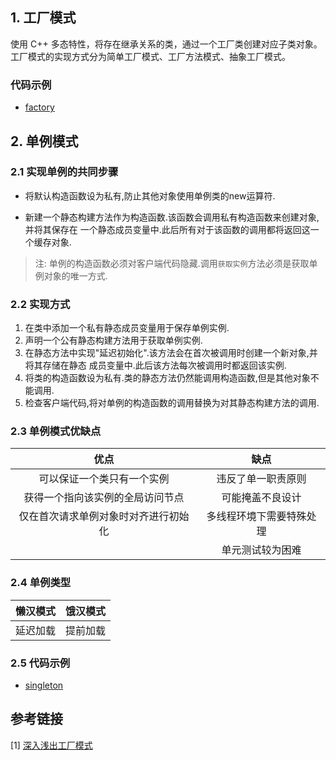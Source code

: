 ## 1. 工厂模式

使用 C++ 多态特性，将存在继承关系的类，通过一个工厂类创建对应子类对象。
工厂模式的实现方式分为简单工厂模式、工厂方法模式、抽象工厂模式。

### 代码示例

- [factory](code/design_pattern/factory)

## 2. 单例模式

### 2.1 实现单例的共同步骤
 - 将默认构造函数设为私有,防止其他对象使用单例类的new运算符.

 - 新建一个静态构建方法作为构造函数.该函数会调用私有构造函数来创建对象,并将其保存在
 一个静态成员变量中.此后所有对于该函数的调用都将返回这一个缓存对象.

> 注: 单例的构造函数必须对客户端代码隐藏.调用`获取实例`方法必须是获取单例对象的唯一方式.

### 2.2 实现方式
1. 在类中添加一个私有静态成员变量用于保存单例实例.
2. 声明一个公有静态构建方法用于获取单例实例.
3. 在静态方法中实现"延迟初始化".该方法会在首次被调用时创建一个新对象,并将其存储在静态
成员变量中.此后该方法每次被调用时都返回该实例.
4. 将类的构造函数设为私有.类的静态方法仍然能调用构造函数,但是其他对象不能调用.
5. 检查客户端代码,将对单例的构造函数的调用替换为对其静态构建方法的调用.

### 2.3 单例模式优缺点
|                 优点                 |           缺点           |
| :----------------------------------: | :----------------------: |
|      可以保证一个类只有一个实例      |    违反了单一职责原则    |
|   获得一个指向该实例的全局访问节点   |     可能掩盖不良设计     |
| 仅在首次请求单例对象时对齐进行初始化 | 多线程环境下需要特殊处理 |
|                                      |     单元测试较为困难     |

### 2.4 单例类型
| 懒汉模式 | 饿汉模式 |
| :------: | :------: |
| 延迟加载 | 提前加载 |

### 2.5 代码示例

- [singleton](code/design_pattern/singleton)

## 参考链接

[1] [深入浅出工厂模式](https://zhuanlan.zhihu.com/p/83535678)